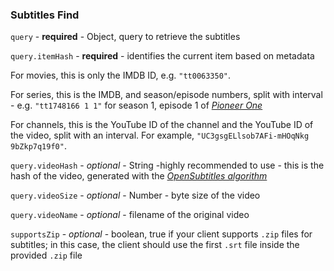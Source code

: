 ### Subtitles Find

``query`` - **required** - Object, query to retrieve the subtitles

``query.itemHash`` - **required** - identifies the current item based on metadata

For movies, this is only the IMDB ID, e.g. ``"tt0063350"``.

For series, this is the IMDB, and season/episode numbers, split with interval - e.g. ``"tt1748166 1 1"`` for season 1, episode 1 of [_Pioneer One_](https://en.wikipedia.org/wiki/Pioneer_One)

For channels, this is the YouTube ID of the channel and the YouTube ID of the video, split with an interval. For example, ``"UC3gsgELlsob7AFi-mHOqNkg 9bZkp7q19f0"``.

``query.videoHash`` - _optional_ - String -highly recommended to use - this is the hash of the video, generated with the [_OpenSubtitles algorithm_](https://trac.opensubtitles.org/projects/opensubtitles/wiki/HashSourceCodes)

``query.videoSize`` - _optional_ - Number - byte size of the video

``query.videoName`` - _optional_ - filename of the original video

``supportsZip`` - _optional_ - boolean, true if your client supports ``.zip`` files for subtitles; in this case, the client should use the first ``.srt`` file inside the provided ``.zip`` file
